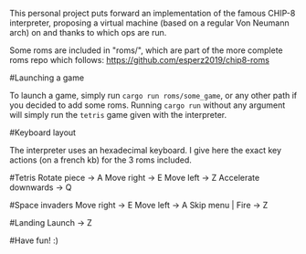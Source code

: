 This personal project puts forward an implementation of the famous
CHIP-8 interpreter, proposing a virtual machine (based on a regular
Von Neumann arch) on and thanks to which ops are run.

Some roms are included in "roms/", which are part of the more complete
roms repo which follows: https://github.com/esperz2019/chip8-roms

#Launching a game

To launch a game, simply run `cargo run roms/some_game`, or any other
path if you decided to add some roms. Running `cargo run` without
any argument will simply run the `tetris` game given with the
interpreter.

#Keyboard layout

The interpreter uses an hexadecimal keyboard. I give here the exact key actions (on a french kb) for the 3 roms included.

#Tetris
Rotate piece -> A
Move right -> E
Move left -> Z
Accelerate downwards -> Q

#Space invaders
Move right -> E
Move left -> A
Skip menu | Fire -> Z

#Landing
Launch -> Z


#Have fun! :)
